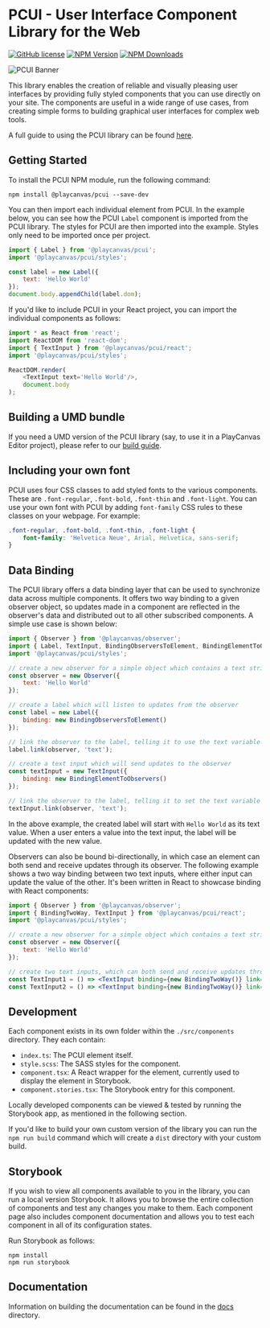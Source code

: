 # PCUI - User Interface Component Library for the Web

[![GitHub license](https://img.shields.io/badge/license-MIT-blue.svg)](https://github.com/playcanvas/pcui/blob/main/LICENSE)
[![NPM Version](https://img.shields.io/npm/v/@playcanvas/pcui.svg?style=flat?style=flat)](https://www.npmjs.com/package/@playcanvas/pcui)
[![NPM Downloads](https://img.shields.io/npm/dw/@playcanvas/pcui)](https://npmtrends.com/@playcanvas/pcui)

![PCUI Banner](https://forum-files-playcanvas-com.s3.dualstack.eu-west-1.amazonaws.com/original/2X/7/7e51de8ae69fa499dcad292efd21d7722dcf2dbd.jpeg)

This library enables the creation of reliable and visually pleasing user interfaces by providing fully styled components that you can use directly on your site. The components are useful in a wide range of use cases, from creating simple forms to building graphical user interfaces for complex web tools.

A full guide to using the PCUI library can be found [here](https://playcanvas.github.io/pcui).

## Getting Started

To install the PCUI NPM module, run the following command:

    npm install @playcanvas/pcui --save-dev

You can then import each individual element from PCUI. In the example below, you can see how the PCUI `Label` component is imported from the PCUI library. The styles for PCUI are then imported into the example. Styles only need to be imported once per project.

```javascript
import { Label } from '@playcanvas/pcui';
import '@playcanvas/pcui/styles';

const label = new Label({
    text: 'Hello World'
});
document.body.appendChild(label.dom);
```

If you'd like to include PCUI in your React project, you can import the individual components as follows:

```javascript
import * as React from 'react';
import ReactDOM from 'react-dom';
import { TextInput } from '@playcanvas/pcui/react';
import '@playcanvas/pcui/styles';

ReactDOM.render(
    <TextInput text='Hello World'/>,
    document.body
);
```

## Building a UMD bundle

If you need a UMD version of the PCUI library (say, to use it in a PlayCanvas Editor project), please refer to our [build guide](BUILDGUIDE.md).

## Including your own font

PCUI uses four CSS classes to add styled fonts to the various components. These are `.font-regular`, `.font-bold`, `.font-thin` and `.font-light`. You can use your own font with PCUI by adding `font-family` CSS rules to these classes on your webpage. For example:

```css
.font-regular, .font-bold, .font-thin, .font-light {
    font-family: 'Helvetica Neue', Arial, Helvetica, sans-serif;
}
```

## Data Binding

The PCUI library offers a data binding layer that can be used to synchronize data across multiple components. It offers two way binding to a given observer object, so updates made in a component are reflected in the observer's data and distributed out to all other subscribed components. A simple use case is shown below:

```javascript
import { Observer } from '@playcanvas/observer';
import { Label, TextInput, BindingObserversToElement, BindingElementToObservers } from '@playcanvas/pcui';
import '@playcanvas/pcui/styles';

// create a new observer for a simple object which contains a text string
const observer = new Observer({
    text: 'Hello World'
});

// create a label which will listen to updates from the observer
const label = new Label({
    binding: new BindingObserversToElement()
});

// link the observer to the label, telling it to use the text variable as its value
label.link(observer, 'text');

// create a text input which will send updates to the observer
const textInput = new TextInput({
    binding: new BindingElementToObservers()
});

// link the observer to the label, telling it to set the text variable on change
textInput.link(observer, 'text');
```

In the above example, the created label will start with `Hello World` as its text value. When a user enters a value into the text input, the label will be updated with the new value.

Observers can also be bound bi-directionally, in which case an element can both send and receive updates through its observer. The following example shows a two way binding between two text inputs, where either input can update the value of the other. It's been written in React to showcase binding with React components:

```jsx
import { Observer } from '@playcanvas/observer';
import { BindingTwoWay, TextInput } from '@playcanvas/pcui/react';
import '@playcanvas/pcui/styles';

// create a new observer for a simple object which contains a text string
const observer = new Observer({
    text: 'Hello World'
});

// create two text inputs, which can both send and receive updates through the linked observer
const TextInput1 = () => <TextInput binding={new BindingTwoWay()} link={{ observer, path: 'text'} />;
const TextInput2 = () => <TextInput binding={new BindingTwoWay()} link={{ observer, path: 'text'} />;
```

## Development

Each component exists in its own folder within the `./src/components` directory. They each contain:

- `index.ts`: The PCUI element itself.
- `style.scss`: The SASS styles for the component.
- `component.tsx`: A React wrapper for the element, currently used to display the element in Storybook.
- `component.stories.tsx`: The Storybook entry for this component.

Locally developed components can be viewed & tested by running the Storybook app, as mentioned in the following section.

If you'd like to build your own custom version of the library you can run the `npm run build` command which will create a `dist` directory with your custom build.

## Storybook

If you wish to view all components available to you in the library, you can run a local version Storybook. It allows you to browse the entire collection of components and test any changes you make to them. Each component page also includes component documentation and allows you to test each component in all of its configuration states.

Run Storybook as follows:

    npm install
    npm run storybook

## Documentation

Information on building the documentation can be found in the [docs](./docs/README.md) directory.
